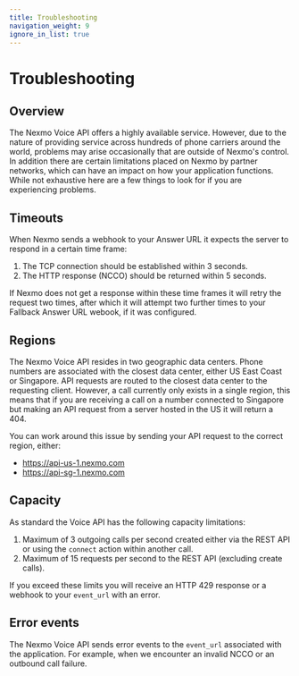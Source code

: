 ```yaml
---
title: Troubleshooting
navigation_weight: 9
ignore_in_list: true
---
```


# Troubleshooting

## Overview

The Nexmo Voice API offers a highly available service. However, due to the nature of providing service across hundreds of phone carriers around the world, problems may arise occasionally that are outside of Nexmo's control. In addition there are certain limitations placed on Nexmo by partner networks, which can have an impact on how your application functions. While not exhaustive here are a few things to look for if you are experiencing problems.

## Timeouts

When Nexmo sends a webhook to your Answer URL it expects the server to respond in a certain time frame:

1. The TCP connection should be established within 3 seconds.
2. The HTTP response (NCCO) should be returned within 5 seconds.

If Nexmo does not get a response within these time frames it will retry the request two times, after which it will attempt two further times to your Fallback Answer URL webook, if it was configured.

## Regions

The Nexmo Voice API resides in two geographic data centers. Phone numbers are associated with the closest data center, either US East Coast or Singapore. API requests are routed to the closest data center to the requesting client. However, a call currently only exists in a single region, this means that if you are receiving a call on a number connected to Singapore but making an API request from a server hosted in the US it will return a 404.

You can work around this issue by sending your API request to the correct region, either:

* https://api-us-1.nexmo.com
* https://api-sg-1.nexmo.com

## Capacity

As standard the Voice API has the following capacity limitations:

1. Maximum of 3 outgoing calls per second created either via the REST API or using the `connect` action within another call.
2. Maximum of 15 requests per second to the REST API (excluding create calls).

If you exceed these limits you will receive an HTTP 429 response or a webhook to your `event_url` with an error.

## Error events

The Nexmo Voice API sends error events to the `event_url` associated with the application. For example, when we encounter an invalid NCCO or an outbound call failure.
